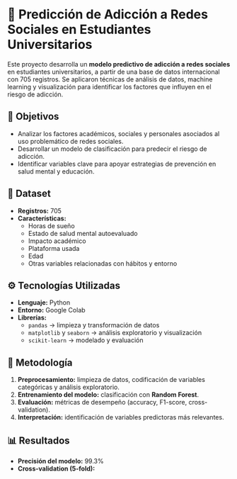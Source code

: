 # 📱 Predicción de Adicción a Redes Sociales en Estudiantes Universitarios  

Este proyecto desarrolla un **modelo predictivo de adicción a redes sociales** en estudiantes universitarios, a partir de una base de datos internacional con 705 registros. Se aplicaron técnicas de análisis de datos, machine learning y visualización para identificar los factores que influyen en el riesgo de adicción.  

## 🎯 Objetivos  
- Analizar los factores académicos, sociales y personales asociados al uso problemático de redes sociales.  
- Desarrollar un modelo de clasificación para predecir el riesgo de adicción.  
- Identificar variables clave para apoyar estrategias de prevención en salud mental y educación.  

## 📂 Dataset  
- **Registros:** 705  
- **Características:**  
  - Horas de sueño  
  - Estado de salud mental autoevaluado  
  - Impacto académico  
  - Plataforma usada  
  - Edad  
  - Otras variables relacionadas con hábitos y entorno  

## ⚙️ Tecnologías Utilizadas  
- **Lenguaje:** Python  
- **Entorno:** Google Colab  
- **Librerías:**  
  - `pandas` → limpieza y transformación de datos  
  - `matplotlib` y `seaborn` → análisis exploratorio y visualización  
  - `scikit-learn` → modelado y evaluación  

## 🔎 Metodología  
1. **Preprocesamiento:** limpieza de datos, codificación de variables categóricas y análisis exploratorio.  
2. **Entrenamiento del modelo:** clasificación con **Random Forest**.  
3. **Evaluación:** métricas de desempeño (accuracy, F1-score, cross-validation).  
4. **Interpretación:** identificación de variables predictoras más relevantes.  

## 📊 Resultados  
- **Precisión del modelo:** 99.3%  
- **Cross-validation (5-fold):**
